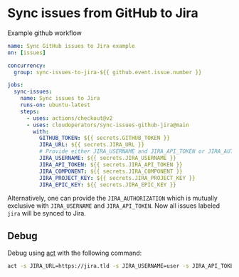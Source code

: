 # Sync issues from GitHub to Jira

Example github workflow

```yaml
name: Sync GitHub issues to Jira example
on: [issues]

concurrency:
  group: sync-issues-to-jira-${{ github.event.issue.number }}

jobs:
  sync-issues:
    name: Sync issues to Jira
    runs-on: ubuntu-latest
    steps:
      - uses: actions/checkout@v2
      - uses: cloudoperators/sync-issues-github-jira@main
        with:
          GITHUB_TOKEN: ${{ secrets.GITHUB_TOKEN }}
          JIRA_URL: ${{ secrets.JIRA_URL }}
          # Provide either JIRA_USERNAME and JIRA_API_TOKEN or JIRA_AUTHORIZATION.
          JIRA_USERNAME: ${{ secrets.JIRA_USERNAME }}
          JIRA_API_TOKEN: ${{ secrets.JIRA_API_TOKEN }}
          JIRA_COMPONENT: ${{ secrets.JIRA_COMPONENT }}
          JIRA_PROJECT_KEY: ${{ secrets.JIRA_PROJECT_KEY }}
          JIRA_EPIC_KEY: ${{ secrets.JIRA_EPIC_KEY }}
```
Alternatively, one can provide the `JIRA_AUTHORIZATION` which is mutually exclusive with `JIRA_USERNAME` and `JIRA_API_TOKEN`.
Now all issues labeled `jira` will be synced to Jira.

## Debug

Debug using [act](https://github.com/nektos/act) with the following command:

```bash
act -s JIRA_URL=https://jira.tld -s JIRA_USERNAME=user -s JIRA_API_TOKEN='pass' -s JIRA_COMPONENT=component -s JIRA_PROJECT_KEY=project -s JIRA_ISSUE_TYPE=Task -s JIRA_EPIC_KEY=epic -s JIRA_LABELS=bug -e test-issue.json issues
```
